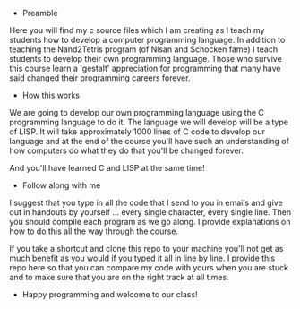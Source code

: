 * Preamble

Here you will find my c source files which I am creating as I teach my
students how to develop a computer programming language. In addition
to teaching the Nand2Tetris program (of Nisan and Schocken fame) I
teach students to develop their own programming language. Those who
survive this course learn a 'gestalt' appreciation for programming
that many have said changed their programming careers forever.

* How this works

We are going to develop our own programming language using the C
programming language to do it. The language we will develop will be a
type of LISP. It will take approximately 1000 lines of C code to
develop our language and at the end of the course you'll have such an
understanding of how computers do what they do that you'll be changed
forever. 

And you'll have learned C and LISP at the same time!

* Follow along with me

I suggest that you type in all the code that I send to you in emails
and give out in handouts by yourself ... every single character,
every single line. Then you should compile each program as we go
along. I provide explanations on how to do this all the way
through the course.

If you take a shortcut and clone this repo to your machine you'll not
get as much benefit as you would if you typed it all in line by
line. I provide this repo here so that you can compare my code with
yours when you are stuck and to make sure that you are on the right
track at all times.

* Happy programming and welcome to our class!
